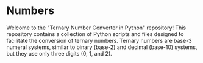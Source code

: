 # Numbers
Welcome to the "Ternary Number Converter in Python" repository! This repository contains a collection of Python scripts and files designed to facilitate the conversion of ternary numbers. Ternary numbers are base-3 numeral systems, similar to binary (base-2) and decimal (base-10) systems, but they use only three digits (0, 1, and 2).

